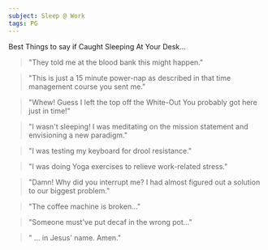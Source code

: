 ```yaml
---
subject: Sleep @ Work
tags: PG
---
```

Best Things to say if Caught Sleeping At Your Desk...

> "They told me at the blood bank this might happen."

> "This is just a 15 minute power-nap as described in that time management course you sent me."

> "Whew!  Guess I left the top off the White-Out You probably got here just in time!"

> "I wasn't sleeping!  I was meditating on the mission statement and envisioning a new paradigm."

> "I was testing my keyboard for drool resistance."

> "I was doing Yoga exercises to relieve work-related stress."

> "Damn!  Why did you interrupt me?  I had almost figured out a solution to our biggest problem."

> "The coffee machine is broken..."

> "Someone must've put decaf in the wrong pot..."

> " ... in Jesus' name.  Amen."
